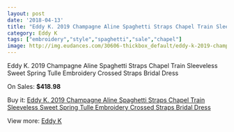 ```yaml
---
layout: post
date: '2018-04-13'
title: "Eddy K. 2019 Champagne Aline Spaghetti Straps Chapel Train Sleeveless Sweet Spring Tulle Embroidery Crossed Straps Bridal Dress"
category: Eddy K
tags: ["embroidery","style","spaghetti","sale","chapel"]
image: http://img.eudances.com/30606-thickbox_default/eddy-k-2019-champagne-aline-spaghetti-straps-chapel-train-sleeveless-sweet-spring-tulle-embroidery-crossed-straps-bridal-dress.jpg
---
```

Eddy K. 2019 Champagne Aline Spaghetti Straps Chapel Train Sleeveless Sweet Spring Tulle Embroidery Crossed Straps Bridal Dress

On Sales: **$418.98**
<a href="https://www.eudances.com/en/eddy-k/9760-eddy-k-2019-champagne-aline-spaghetti-straps-chapel-train-sleeveless-sweet-spring-tulle-embroidery-crossed-straps-bridal-dress.html"><amp-img layout="responsive" width="600" height="600" src="//img.eudances.com/30606-thickbox_default/eddy-k-2019-champagne-aline-spaghetti-straps-chapel-train-sleeveless-sweet-spring-tulle-embroidery-crossed-straps-bridal-dress.jpg" alt="Eddy K. 2019 Champagne Aline Spaghetti Straps Chapel Train Sleeveless Sweet Spring Tulle Embroidery Crossed Straps Bridal Dress 0" /></a>
<a href="https://www.eudances.com/en/eddy-k/9760-eddy-k-2019-champagne-aline-spaghetti-straps-chapel-train-sleeveless-sweet-spring-tulle-embroidery-crossed-straps-bridal-dress.html"><amp-img layout="responsive" width="600" height="600" src="//img.eudances.com/30607-thickbox_default/eddy-k-2019-champagne-aline-spaghetti-straps-chapel-train-sleeveless-sweet-spring-tulle-embroidery-crossed-straps-bridal-dress.jpg" alt="Eddy K. 2019 Champagne Aline Spaghetti Straps Chapel Train Sleeveless Sweet Spring Tulle Embroidery Crossed Straps Bridal Dress 1" /></a>

Buy it: [Eddy K. 2019 Champagne Aline Spaghetti Straps Chapel Train Sleeveless Sweet Spring Tulle Embroidery Crossed Straps Bridal Dress](https://www.eudances.com/en/eddy-k/9760-eddy-k-2019-champagne-aline-spaghetti-straps-chapel-train-sleeveless-sweet-spring-tulle-embroidery-crossed-straps-bridal-dress.html "Eddy K. 2019 Champagne Aline Spaghetti Straps Chapel Train Sleeveless Sweet Spring Tulle Embroidery Crossed Straps Bridal Dress")

View more: [Eddy K](https://www.eudances.com/en/151-eddy-k "Eddy K")